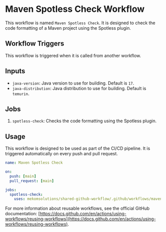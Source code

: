 # Maven Spotless Check Workflow

This workflow is named `Maven Spotless Check`. It is designed to check the code formatting of a Maven project using the Spotless plugin.

## Workflow Triggers

This workflow is triggered when it is called from another workflow.

## Inputs

- `java-version`: Java version to use for building. Default is `17`.
- `java-distribution`: Java distribution to use for building. Default is `temurin`.

## Jobs

1. `spotless-check`: Checks the code formatting using the Spotless plugin.

## Usage

This workflow is designed to be used as part of the CI/CD pipeline. It is triggered automatically on every push and pull request.

```yaml
name: Maven Spotless Check

on:
  push: [main]
  pull_request: [main]

jobs:
  spotless-check:
    uses: mekomsolutions/shared-github-workflow/.github/workflows/maven-spotless-check.yml@main
```

For more information about reusable workflows, see the official GitHub documentation: [https://docs.github.com/en/actions/using-workflows/reusing-workflows](https://docs.github.com/en/actions/using-workflows/reusing-workflows).
